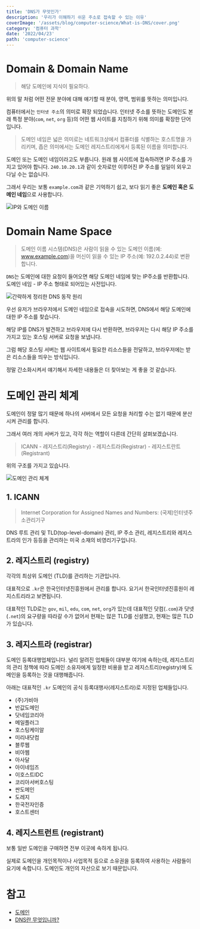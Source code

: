 ```yaml
---
title: 'DNS가 무엇인가'
description: '우리가 이해하기 쉬운 주소로 접속할 수 있는 이유'
coverImage: '/assets/blog/computer-science/What-is-DNS/cover.png'
category: '컴퓨터 과학'
date: '2022/04/23'
path: 'computer-science'
---
```


# Domain & Domain Name

> 해당 도메인에 지식이 필요하다.

위의 말 처럼 어떤 전문 분야에 대해 얘기할 때 분야, 영역, 범위를 뜻하는 의미입니다.

컴퓨터에서는 `인터넷 주소`의 의미로 확장 되었습니다.
인터넷 주소를 뜻하는 도메인도 본래 특정 분야(`com`, `net`, `org` 등)의 어떤 웹 사이트를 지칭하기 위해 의미를 확장한 단어입니다.

> 도메인 네임은 넓은 의미로는 네트워크상에서 컴퓨터를 식별하는 호스트명을 가리키며, 좁은 의미에서는 도메인 레지스트리에게서 등록된 이름을 의미합니다.

도메인 또는 도메인 네임이라고도 부릅니다. 원래 웹 사이트에 접속하려면 IP 주소를 가지고 있어야 합니다. `240.10.20.1`과 같이 숫자로만 이루어진 IP 주소를 일일이 외우고 다닐 수는 없습니다.

그래서 우리는 보통 `example.com`과 같은 기억하기 쉽고, 보다 읽기 좋은 **도메인 혹은 도메인 네임**으로 사용합니다.

![IP와 도메인 이름](/assets/blog/computer-science/What-is-DNS/1.png)

# Domain Name Space

> 도메인 이름 시스템(DNS)은 사람이 읽을 수 있는 도메인 이름(예: www.example.com)을 머신이 읽을 수 있는 IP 주소(예: 192.0.2.44)로 변환합니다.

`DNS`는 도메인에 대한 요청이 들어오면 해당 도메인 네임에 맞는 IP주소를 반환합니다. 도메인 네임 - IP 주소 형태로 되어있는 사전입니다.

![간략하게 정리한 DNS 동작 원리](/assets/blog/computer-science/What-is-DNS/2.png)

우선 유저가 브라우저에서 도메인 네임으로 접속을 시도하면, DNS에서 해당 도메인에 대한 IP 주소를 찾습니다.

해당 IP를 DNS가 발견하고 브라우저에 다시 반환하면, 브라우저는 다시 해당 IP 주소를 가지고 있는 호스팅 서버로 요청을 보냅니다.

그럼 해당 호스팅 서버는 웹 사이트에서 필요한 리소스들을 전달하고, 브라우저에는 받은 리소스들을 띄우는 방식입니다.

정말 간소화시켜서 얘기해서 자세한 내용들은 더 찾아보는 게 좋을 것 같습니다.

# 도메인 관리 체계

도메인이 정말 많기 때문에 하나의 서버에서 모든 요청을 처리할 수는 없기 때문에 분산시켜 관리를 합니다.

그래서 여러 개의 서버가 있고, 각각 하는 역할이 다른데 간단히 살펴보겠습니다.

> ICANN - 레지스트리(Registry) - 레지스트라(Registrar) - 레지스트란트(Registrant)

위의 구조를 가지고 있습니다.

![도메인 관리 체계](/assets/blog/computer-science/What-is-DNS/3.png)

## 1. ICANN

> Internet Corporation for Assigned Names and Numbers: (국제)인터넷주소관리기구

DNS 루트 관리 및 TLD(top-level-domain) 관리, IP 주소 관리, 레지스트리와 레지스트라의 인가 등등을 관리하는 미국 소재의 비영리기구입니다.

## 2. 레지스트리 (registry)

각각의 최상위 도메인 (TLD)를 관리하는 기관입니다.

대표적으로 `.kr`은 한국인터넷진흥원에서 관리를 합니다. 요기서 한국인터넷진흥원이 레지스트리라고 보면됩니다.

대표적인 TLD로는 `gov`, `mil`, `edu`, `com`, `net`, `org`가 있는데 대표적인 닷컴(`.com`)과 닷넷(`.net`)의 요구량을 따라갈 수가 없어서 현재는 많은 TLD를 신설했고, 현재는 많은 TLD가 있습니다.

## 3. 레지스트라 (registrar)

도메인 등록대행업체입니다. 널리 알려진 업체들이 대부분 여기에 속하는데, 레지스트리의 관리 정책에 따라 도메인 소유자에게 일정한 비용을 받고 레지스트리(registry)에 도메인을 등록하는 것을 대행해줍니다.

아래는 대표적인 `.kr` 도메인의 공식 등록대행사(레지스트라)로 지정된 업체들입니다.

- (주)가비아
- 반값도메인
- 닷네임코리아
- 메일플러그
- 호스팅케이알
- 미리내닷컴
- 블루웹
- 비아웹
- 아사달
- 아이네임즈
- 이호스트IDC
- 코리아서버호스팅
- 싼도메인
- 도레지
- 한국전자인증
- 호스트센터

## 4. 레지스트런트 (registrant)

보통 일반 도메인을 구매하면 전부 이곳에 속하게 됩니다.

실제로 도메인을 개인목적이나 사업목적 등으로 소유권을 등록하여 사용하는 사람들이 요기에 속합니다. 도메인도 개인의 자산으로 보기 때문입니다.

# 참고

- [도메인](https://namu.wiki/w/%EB%8F%84%EB%A9%94%EC%9D%B8)
- [DNS란 무엇입니까?](https://aws.amazon.com/ko/route53/what-is-dns/)
